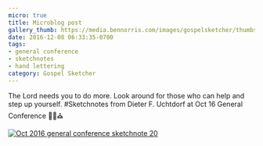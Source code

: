 ```yaml
---
micro: true
title: Microblog post
gallery_thumb: https://media.bennorris.com/images/gospelsketcher/thumbs/oct-16-3-uchtdorf.jpg
date: 2016-12-08 06:33:35-0700
tags:
- general conference
- sketchnotes
- hand lettering
category: Gospel Sketcher
---
```


The Lord needs you to do more. Look around for those who can help and step up yourself.
#Sketchnotes from Dieter F. Uchtdorf at Oct 16 General Conference ✍🏼⛪️

[![Oct 2016 general conference sketchnote 20](https://media.bennorris.com/images/gospelsketcher/general-conference/oct-2016/oct-16-3-uchtdorf.jpg)](https://media.bennorris.com/images/gospelsketcher/general-conference/oct-2016/oct-16-3-uchtdorf.jpg)